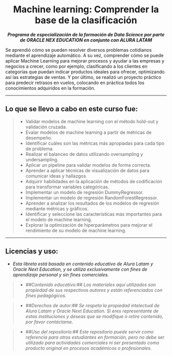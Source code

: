 <h1 align="center">Machine learning: Comprender la base de la clasificación</h1>

<p align="center"><strong><em>Programa de especialización de la formación de Data Science por parte de ORACLE NEX EDUCATION en conjunto con ALURA LATAM</em></strong></p>

Se aprendió cómo se pueden resolver diversos problemas cotidianos mediante el aprendizaje automático. 
A su vez, comprender cómo se puede aplicar Machine Learning para mejorar procesos y ayudar a las empresas y negocios a crecer, como por ejemplo,
clasificando a los clientes en categorías que puedan indicar productos ideales para ofrecer, optimizando así las estrategias de ventas. 
Y por último, se realizó un proyecto práctico para predecir retrasos en vuelos, colocando en práctica todos los conocimientos adquiridos en la formación.

---

## Lo que se llevo a cabo en este curso fue:

> * Validar modelos de machine learning con el método hold-out y validación cruzada.
> * Evalar modelos de machine learning a partir de métricas de desempeño.
> * Identificar cuáles son las métricas más apropiadas para cada tipo de problema.
> * Realizar el balanceo de datos utilizando oversampling y undersampling.
> * Aplicar un pipeline para validar modelos de forma correcta.
> * Aprender a aplicar técnicas de visualización de datos para comunicar ideas y hallazgos.
> * Adquirir habilidades en la aplicación de métodos de codificación para transformar variables categóricas.
> * Implementar un modelo de regresión DummyRegressor.
> * Implementar un modelo de regresión RandomForestRegressor.
> * Aprender a analizar los resultados de los modelos de regresión mediante métricas y gráficos.
> * Identificar y seleccione las características más importantes para el modelo de machine learning.
> * Explorar la optimización de hiperparámetros para mejorar el rendimiento de su modelo de machine learning.


---

## Licencias y uso:

- _Esta libreta está basada en contenido educativo de Alura Latam y Oracle Next Education, y se utiliza exclusivamente con fines de aprendizaje personal y sin fines comerciales._
> * _##Contenido educativo:## Los materiales aquí utilizados son propiedad de sus respectivos autores y están referenciados con fines pedagógicos._

> * ##_Derechos de autor:## Se respeta la propiedad intelectual de Alura Latam y Oracle Next Education. Si eres representante de estas instituciones y deseas que se modifique o retire contenido, por favor contáctame._

> * ##_Uso del repositorio:## Este repositorio puede servir como referencia para otros estudiantes en formación, pero no debe ser utilizado para actividades comerciales ni ser presentado como producto original en procesos académicos o profesionales._
